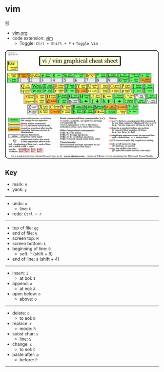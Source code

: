 # vim 

븸

- [vim.org](https://www.vim.org/)
- code extension: [vim](https://marketplace.visualstudio.com/items?itemName=vscodevim.vim)
  - Toggle: `Ctrl + Shift + P` + `Toggle Vim`

![](keymap.gif)

## Key

- mark: `m`
- yank: `y`

---

- undo: `u`
  - line: `U`
- redo: `Ctrl + r`

---

- top of file: `gg`
- end of file: `G` 
- screen top: `H`
- screen bottom: `L`
- beginning of line: `0`
  - soft: `^` (shift + 6)
- end of line: `$` (shift + 4)

---

- insert: `i`
  - at bol: `I`
- append: `a`
  - at eol: `A`
- open below: `o`
  - above: `O` 

---

- delete: `d`
  - to eol: `D`
- replace: `r`
  - mode: `R`
- subst char: `s`
  - line: `S`
- change: `c`
  - to eol: `C`
- paste after: `p`
  - before: `P` 

---
